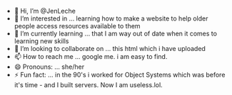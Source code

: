 - 👋 Hi, I’m @JenLeche
- 👀 I’m interested in ... learning how to make a website to help older people access resources available to them
- 🌱 I’m currently learning ... that I am way out of date when it comes to learning new skills
- 💞️ I’m looking to collaborate on ... this html which i have uploaded 
- 📫 How to reach me ... google me. i am easy to find. 
- 😄 Pronouns: ... she/her
- ⚡ Fun fact: ... in the 90's i worked for Object Systems which was before it's time - and I built servers. Now I am useless.lol.

<!---
JenLeche/JenLeche is a ✨ special ✨ repository because its `README.md` (this file) appears on your GitHub profile.
You can click the Preview link to take a look at your changes.
--->
